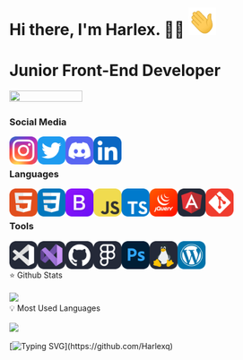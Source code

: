 ###

<h1>Hi there, I'm Harlex. 🖤🤍 <a href="https://github.com/Harlexq/"> </a> <img
        src="https://raw.githubusercontent.com/ABSphreak/ABSphreak/master/gifs/Hi.gif" width="50px"></h1>

# Junior Front-End Developer

<img src="https://komarev.com/ghpvc/?username=Harlexq&style=plastic" width="130" height="20" />


### Social Media

<a href="https://www.instagram.com/harlex0/"><img align="left" src="https://raw.githubusercontent.com/tandpfun/skill-icons/main/icons/Instagram.svg" height="50" width="50"></a>
<a href="https://twitter.com/harlexq"><img align="left" src="https://raw.githubusercontent.com/tandpfun/skill-icons/main/icons/Twitter.svg" height="50" width="50"></a>
<a href="https://discord.com/users/993962557327015946"><img align="left" src="https://raw.githubusercontent.com/tandpfun/skill-icons/main/icons/Discord.svg" height="50" width="50"></a>
<a href="https://www.linkedin.com/in/serhan-bakir/"><img align="left" src="https://raw.githubusercontent.com/tandpfun/skill-icons/main/icons/LinkedIn.svg" height="50" width="50"></a>
<br />
<br />

### Languages

<img width="50" height="50" align="left" src="https://raw.githubusercontent.com/tandpfun/skill-icons/main/icons/HTML.svg">
<img width="50" height="50" align="left" src="https://raw.githubusercontent.com/tandpfun/skill-icons/main/icons/CSS.svg">
<img width="50" height="50" align="left" src="https://raw.githubusercontent.com/tandpfun/skill-icons/main/icons/Bootstrap.svg">
<img width="50" height="50" align="left" src="https://raw.githubusercontent.com/tandpfun/skill-icons/main/icons/JavaScript.svg">
<img width="50" height="50" align="left" src="https://raw.githubusercontent.com/tandpfun/skill-icons/main/icons/TypeScript.svg">
<img width="50" height="50" align="left" src="https://raw.githubusercontent.com/tandpfun/skill-icons/main/icons/JQuery.svg">
<img width="50" height="50" align="left" src="https://raw.githubusercontent.com/tandpfun/skill-icons/main/icons/Angular-Dark.svg">
<img width="50" height="50" align="left" src="https://raw.githubusercontent.com/tandpfun/skill-icons/main/icons/Git.svg">
<br />
<br />


### Tools

<img width="50" height="50" align="left" src="https://raw.githubusercontent.com/tandpfun/skill-icons/main/icons/VSCode-Dark.svg">
<img width="50" height="50" align="left" src="https://raw.githubusercontent.com/tandpfun/skill-icons/main/icons/VisualStudio-Dark.svg">
<img width="50" height="50" align="left" src="https://raw.githubusercontent.com/tandpfun/skill-icons/main/icons/Github-Dark.svg">
<img width="50" height="50" align="left" src="https://raw.githubusercontent.com/tandpfun/skill-icons/main/icons/Figma-Dark.svg">
<img width="50" height="50" align="left" src="https://raw.githubusercontent.com/tandpfun/skill-icons/main/icons/Photoshop.svg">
<img width="50" height="50" align="left" src="https://raw.githubusercontent.com/tandpfun/skill-icons/main/icons/Linux-Dark.svg">
<img width="50" height="50" align="left" src="https://raw.githubusercontent.com/tandpfun/skill-icons/main/icons/Wordpress.svg">

<br />
<br />
<br />

<detalis>
    <summary>⭐ Github Stats</summary>
    <br />
    <img src="https://github-readme-stats.vercel.app/api?username=Harlexq&theme=radical" width=500>
</detalis>


<detalis>
    <summary>💡 Most Used Languages</summary>
    <br />
    <img src="https://github-readme-stats.vercel.app/api/top-langs/?username=Harlexq&layout=compact" width=500>
</detalis>

[![Typing
SVG](https://readme-typing-svg.herokuapp.com/?lines=Burası+Harlex%27in+Profili+Hoşgeldin!!&center=true&color="ffffff")](https://github.com/Harlexq)
<div align="center">
